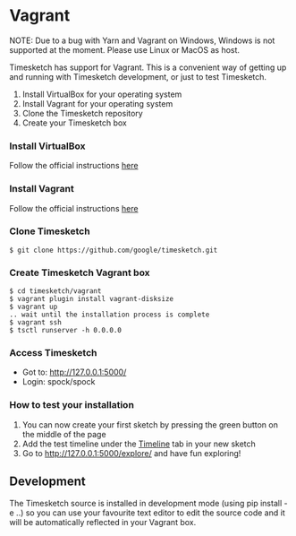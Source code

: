 # Vagrant

NOTE: Due to a bug with Yarn and Vagrant on Windows, Windows is not supported at the moment. Please use Linux or MacOS as host.

Timesketch has support for Vagrant. This is a convenient way of getting up and running with Timesketch development, or just to test Timesketch.

1. Install VirtualBox for your operating system
2. Install Vagrant for your operating system
3. Clone the Timesketch repository
4. Create your Timesketch box

### Install VirtualBox
Follow the official instructions [here](https://www.virtualbox.org/wiki/Downloads)

### Install Vagrant
Follow the official instructions [here](https://www.vagrantup.com/docs/installation/)

### Clone Timesketch
    $ git clone https://github.com/google/timesketch.git

### Create Timesketch Vagrant box
    $ cd timesketch/vagrant
    $ vagrant plugin install vagrant-disksize
    $ vagrant up
    .. wait until the installation process is complete
    $ vagrant ssh
    $ tsctl runserver -h 0.0.0.0

### Access Timesketch
* Got to: http://127.0.0.1:5000/
* Login: spock/spock

### How to test your installation
1. You can now create your first sketch by pressing the green button on the middle of the page
2. Add the test timeline under the [Timeline](http://127.0.0.1:5000/sketch/1/timelines/) tab in your new sketch
3. Go to http://127.0.0.1:5000/explore/ and have fun exploring!

## Development
The Timesketch source is installed in development mode (using pip install -e ..) so you can use your favourite text editor to edit the source code and it will be automatically reflected in your Vagrant box.
